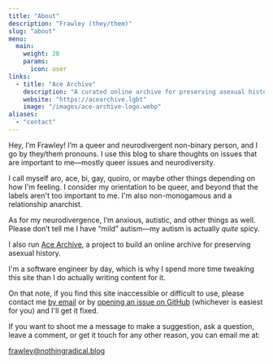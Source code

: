 ```yaml
---
title: "About"
description: "Frawley (they/them)"
slug: "about"
menu:
  main:
    weight: 20
    params:
      icon: user
links:
  - title: "Ace Archive"
    description: "A curated online archive for preserving asexual history."
    website: "https://acearchive.lgbt"
    image: "/images/ace-archive-logo.webp"
aliases:
  - "contact"
---
```


Hey, I’m Frawley! I’m a queer and neurodivergent non-binary person, and I go by
they/them pronouns. I use this blog to share thoughts on issues that are
important to me—mostly queer issues and neurodiversity.

I call myself aro, ace, bi, gay, quoiro, or maybe other things depending on how
I'm feeling. I consider my orientation to be queer, and beyond that the labels
aren't too important to me. I'm also non-monogamous and a relationship
anarchist.

As for my neurodivergence, I’m anxious, autistic, and other things as well.
Please don’t tell me I have “mild” autism—my autism is actually *quite* spicy.

I also run [Ace Archive](https://acearchive.lgbt), a project to build an online
archive for preserving asexual history.

I'm a software engineer by day, which is why I spend more time tweaking this
site than I do actually writing content for it.

On that note, if you find this site inaccessible or difficult to use, please
contact me [by email](mailto://frawley@nothingradical.blog) or by [opening an
issue on GitHub](https://github.com/frawleyskid/nothingradical.blog/issues/new)
(whichever is easiest for you) and I'll get it fixed.

If you want to shoot me a message to make a suggestion, ask a question, leave a
comment, or get it touch for any other reason, you can email me at:

<frawley@nothingradical.blog>
